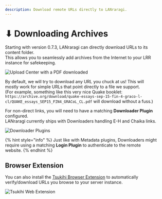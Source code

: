 ```yaml
---
description: Download remote URLs directly to LANraragi.
---
```


# ⬇ Downloading Archives

Starting with version 0.7.3, LANraragi can directly download URLs to its content folder.  
This allows you to seamlessly add archives from the Internet to your LRR instance for safekeeping.

![Upload Center with a PDF downloaded](../.screenshots/download.png)

By default, we will try to download any URL you chuck at us! This will mostly work for simple URLs that point directly to a file we support.  
(For example, something like this very nice Quake booklet: `https://archive.org/download/quake-essays-sep-15-fin-4-graco-l-cl/QUAKE_essays_SEP15_FIN4_GRACoL_CL.pdf` will download without a fuss.)

For non-direct links, you will need to have a matching **Downloader Plugin** configured.  
LANraragi currently ships with Downloaders handling E-H and Chaika links.

![Downloader Plugins](../.screenshots/downloaders.png)

{% hint style="info" %}
Just like with Metadata plugins, Downloaders might require using a matching **Login Plugin** to authenticate to the remote website.
{% endhint %}

## Browser Extension

You can also install the [Tsukihi Browser Extension](https://github.com/Difegue/Tsukihi) to automatically verify/download URLs you browse to your server instance.

![Tsukihi Web Extension](../.screenshots/webext.png)
